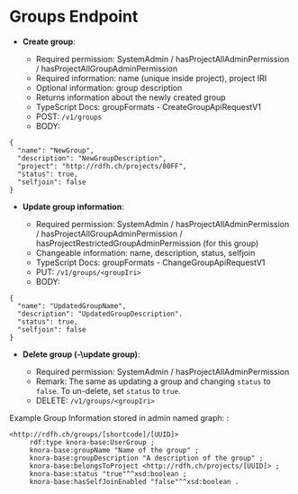 <!---
Copyright © 2015-2019 the contributors (see Contributors.md).

This file is part of Knora.

Knora is free software: you can redistribute it and/or modify
it under the terms of the GNU Affero General Public License as published
by the Free Software Foundation, either version 3 of the License, or
(at your option) any later version.

Knora is distributed in the hope that it will be useful,
but WITHOUT ANY WARRANTY; without even the implied warranty of
MERCHANTABILITY or FITNESS FOR A PARTICULAR PURPOSE.  See the
GNU Affero General Public License for more details.

You should have received a copy of the GNU Affero General Public
License along with Knora.  If not, see <http://www.gnu.org/licenses/>.
-->

# Groups Endpoint

  - **Create group**:

      - Required permission: SystemAdmin / hasProjectAllAdminPermission
        / hasProjectAllGroupAdminPermission
      - Required information: name (unique inside project), project IRI
      - Optional information: group description
      - Returns information about the newly created group
      - TypeScript Docs: groupFormats - CreateGroupApiRequestV1
      - POST: `/v1/groups`
      - BODY:

```
{
  "name": "NewGroup",
  "description": "NewGroupDescription",
  "project": "http://rdfh.ch/projects/00FF",
  "status": true,
  "selfjoin": false
}
```

  - **Update group information**:

      - Required permission: SystemAdmin / hasProjectAllAdminPermission
        / hasProjectAllGroupAdminPermission /
        hasProjectRestrictedGroupAdminPermission (for this group)
      - Changeable information: name, description, status, selfjoin
      - TypeScript Docs: groupFormats - ChangeGroupApiRequestV1
      - PUT: `/v1/groups/<groupIri>`
      - BODY:

```
{
  "name": "UpdatedGroupName",
  "description": "UpdatedGroupDescription".
  "status": true,
  "selfjoin": false
}
```

  - **Delete group (-\update group)**:

      - Required permission: SystemAdmin / hasProjectAllAdminPermission
      - Remark: The same as updating a group and changing `status` to
        `false`. To un-delete, set `status` to `true`.
      - DELETE: `/v1/groups/<groupIri>`

Example Group Information stored in admin named graph: :

```
<http://rdfh.ch/groups/[shortcode]/[UUID]>
     rdf:type knora-base:UserGroup ;
     knora-base:groupName "Name of the group" ;
     knora-base:groupDescription "A description of the group" ;
     knora-base:belongsToProject <http://rdfh.ch/projects/[UUID]> ;
     knora-base:status "true"^^xsd:boolean ;
     knora-base:hasSelfJoinEnabled "false"^^xsd:boolean .
```

